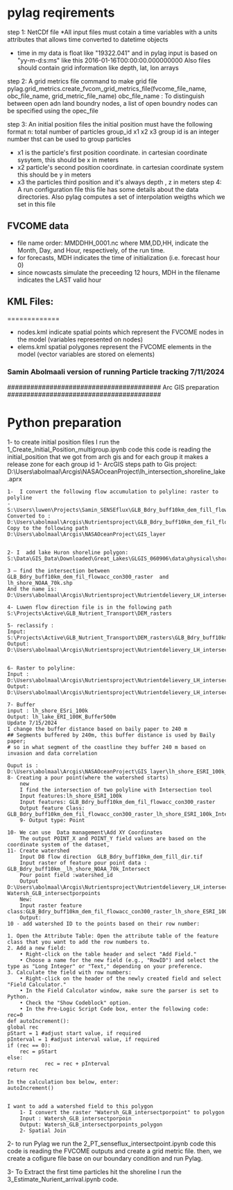 # pylag reqirements 
step 1: NetCDf file
*All input files must cotain a time variables with a units attributes that allows time converted to datetime objects
* time in my data is float like "19322.041" and in pylag input is based on  "yy-m-d:s:ms" like this 2016-01-16T00:00:00.000000000
Also files should contain grid information like depth, lat, lon arrays

step 2: A grid metrics file 
command to make grid file 
pylag.grid_metrics.create_fvcom_grid_metrics_file(fvcome_file_name, obc_file_name, grid_metric_file_name)
obc_file_name : To distinguish between open adn land boundry nodes, a list of open boundry nodes can be specified using the opec_file

step 3: An initial position files
the initial position must have the following format
n: total number of particles
group_id x1 x2 x3
group id is an integer number thst can be used to group particles 
- x1 is the particle's first position coordinate. in cartesian coordinate sysytem, this should be x in meters
- x2 particle's second position coordinate. in cartesian coordinate system this should be y in meters
- x3 the particles third position and it's always depth , z in meters
step 4: A run configuration file 
this file has some details about the data directories. Also pylag computes a set of interpolation weigths which we set in this file


## FVCOME data 
- file name order: MMDDHH_0001.nc where MM,DD,HH, indicate the Month, Day, and Hour, respectively, of the run time.
 - for forecasts, MDH indicates the time of initialization (i.e. forecast hour 0)
 - since nowcasts simulate the preceeding 12 hours, MDH in the filename indicates the LAST valid hour
 
 ## KML Files: 
 =============
 - nodes.kml indicate spatial points which represent the FVCOME nodes in the model (variables represented on nodes)
 - elems.kml spatial polygones represent the FVCOME elements in the model (vector variables are stored on elements)
 
### Samin Abolmaali version of running Particle tracking 7/11/2024 ##################################
######################################## Arc GIS preparation ########################################


# Python preparation
1- to create initial position files I run the 1_Create_Initial_Position_multigroup.ipynb code 
this code is reading the initial_position that we got from arch gis and for each group it makes a release zone 
for each group id
1- ArcGIS steps
path to Gis project: D:\Users\abolmaal\Arcgis\NASAOceanProject\lh_intersection_shoreline_lake.aprx

    1-  I convert the following flow accumulation to polyline: raster to polyline
    - S:\Users\luwen\Projects\Samin_SENSEflux\GLB_Bdry_buff10km_dem_fill_flowaccu_con3000.tfw  
    Converted to :  D:\Users\abolmaal\Arcgis\Nutrientsproject\GLB_Bdry_buff10km_dem_fil_flowacc_con300_raster 
    Copy to the following path D:\Users\abolmaal\Arcgis\NASAOceanProject\GIS_layer


    2- I  add lake Huron shoreline polygon: S:\Data\GIS_Data\Downloaded\Great_Lakes\GLGIS_060906\data\physical\shoreline\lh\70K\lh_shore_NOAA_70k.shp
    
    3 – find the intersection between GLB_Bdry_buff10km_dem_fil_flowacc_con300_raster  and lh_shore_NOAA_70k.shp
    And the name is: D:\Users\abolmaal\Arcgis\Nutrientsproject\Nutrientdelievery_LH_intersec\Nutrientdelievery_LH_intersec.gdb
    
    4- Luwen flow direction file is in the following path
    S:\Projects\Active\GLB_Nutrient_Transport\DEM_rasters
    
    5- reclassify :
    Input: S:\Projects\Active\GLB_Nutrient_Transport\DEM_rasters\GLB_Bdry_buff10km_dem_fill_flowaccu
    Output: D:\Users\abolmaal\Arcgis\Nutrientsproject\Nutrientdelievery_LH_intersec\Nutrientdelievery_LH_intersec.gdb\GLB_Bdry_buff10km_dem_fill_Reclass


    6- Raster to polyline:
    Input : D:\Users\abolmaal\Arcgis\Nutrientsproject\Nutrientdelievery_LH_intersec\Nutrientdelievery_LH_intersec.gdb\GLB_Bdry_buff10km_dem_fill_Reclass
    Output:  D:\Users\abolmaal\Arcgis\Nutrientsproject\Nutrientdelievery_LH_intersec\Nutrientdelievery_LH_intersec.gdb\GLB_Bdry_buff10km_dem_fill_Reclass_polyline
    
    7- Buffer
    input : lh_shore_ESri_100k
    Output: lh_lake_ERI_100K_Buffer500m
    Update 7/15/2024
	I change the buffer distance based on baily paper to 240 m 
    ## Segments buffered by 240m, this buffer distance is used by Baily paper; 
    # so in what segment of the coastline they buffer 240 m based on invasion and data correlation
    
    Ouput is : D:\Users\abolmaal\Arcgis\NASAOceanProject\GIS_layer\lh_shore_ESRI_100k_Buffer240m_NAD1983    
    8- Creating a pour point(where the watershed starts)
        new
        I find the intersection of two polyline with Intersection tool
        Input features:lh_shore_ESRI_100k
        Input features: GLB_Bdry_buff10km_dem_fil_flowacc_con300_raster
        Output feature Class: GLB_Bdry_buff10km_dem_fil_flowacc_con300_raster_lh_shore_ESRI_100k_Intersect
        9- Output type: Point
        
    10- We can use  Data management\Add XY Coordinates
        The output POINT_X and POINT_Y field values are based on the coordinate system of the dataset,
    11- Create watershed
        Input D8 flow direction  GLB_Bdry_buff10km_dem_fill_dir.tif
        Input raster of feature pour point data : GLB_Bdry_buff10km__lh_shore_NOAA_70k_Intersect
        Pour point field :watershed_id
        Output D:\Users\abolmaal\Arcgis\Nutrientsproject\Nutrientdelievery_LH_intersec\Nutrientdelievery_LH_intersec.gdb\ Watersh_GLB_intersectporpoints
        New:
        Input raster feature class:GLB_Bdry_buff10km_dem_fil_flowacc_con300_raster_lh_shore_ESRI_100k_Intersect
        Output: 
    10 - add watershed ID to the points based on their row number:

    1. Open the Attribute Table: Open the attribute table of the feature class that you want to add the row numbers to.
    2. Add a new field:
        • Right-click on the table header and select "Add Field."
        • Choose a name for the new field (e.g., "RowID") and select the type as "Long Integer" or "Text," depending on your preference.
    3. Calculate the field with row numbers:
        • Right-click on the header of the newly created field and select "Field Calculator."
        • In the Field Calculator window, make sure the parser is set to Python.
        • Check the "Show Codeblock" option.
        • In the Pre-Logic Script Code box, enter the following code:
    rec=0
    def autoIncrement():
    global rec
    pStart = 1 #adjust start value, if required
    pInterval = 1 #adjust interval value, if required
    if (rec == 0):
        rec = pStart
    else:
                rec = rec + pInterval
    return rec

    In the calculation box below, enter:
    autoIncrement() 


    I want to add a watershed field to this polygon
        1- I convert the raster "Watersh_GLB_intersectporpoint" to polygon 
        Input : Watersh_GLB_intersectporpoin
        Output: Watersh_GLB_intersectporpoints_polygon
        2- Spatial Join 



2- to run Pylag we run the 2_PT_senseflux_intersectpoint.ipynb code 
this code is reading the FVCOME outputs and create a grid metric file. then, we create a cofigure file base on 
our boundary condition and run Pylag.

3- To Extract the first time particles hit the shoreline I run the 3_Estimate_Nurient_arrival.ipynb  code.
